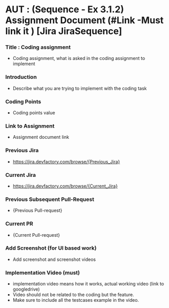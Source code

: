 # AUT : (Sequence - Ex 3.1.2) Assignment Document (#Link -Must link it ) [Jira JiraSequence]

### Title : Coding assignment
- Coding assignment, what is asked in the coding assignment to implement

### Introduction
- Describe what you are trying to implement with the coding task

### Coding Points
- Coding points value

### Link to Assignment
- Assignment document link

### Previous Jira
- https://jira.devfactory.com/browse/{Previous_Jira}

### Current Jira
- https://jira.devfactory.com/browse/{Current_Jira}

### Previous Subsequent Pull-Request
- {Previous Pull-request}

### Current PR
- {Current Pull-request}

### Add Screenshot (for UI based work)
- Add screenshot and screenshot videos

### Implementation Video (must)
- implementation video means how it works, actual working video (link to googledrive)
- Video should not be related to the coding but the feature.
- Make sure to include all the testcases example in the video.
